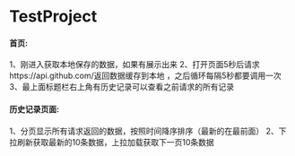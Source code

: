 # TestProject
#### 首页: ####
1、刚进入获取本地保存的数据，如果有展示出来
2、打开页面5秒后请求https://api.github.com/返回数据缓存到本地 ，之后循环每隔5秒都要调用一次 
3、最上面标题栏右上角有历史记录可以查看之前请求的所有记录


#### 历史记录页面: #### 
1、分页显示所有请求返回的数据，按照时间降序排序（最新的在最前面）
2、下拉刷新获取最新的10条数据，上拉加载获取下一页10条数据


